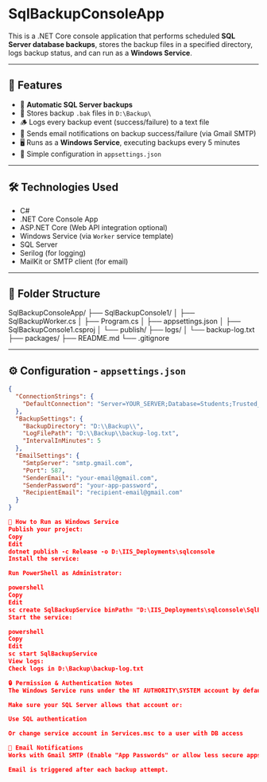 # SqlBackupConsoleApp

This is a .NET Core console application that performs scheduled **SQL Server database backups**, stores the backup files in a specified directory, logs backup status, and can run as a **Windows Service**.

---

## 📌 Features

- 🔁 **Automatic SQL Server backups**
- 📁 Stores backup `.bak` files in `D:\Backup\`
- 🪵 Logs every backup event (success/failure) to a text file
- 📧 Sends email notifications on backup success/failure (via Gmail SMTP)
- 🖥️ Runs as a **Windows Service**, executing backups every 5 minutes
- 🧩 Simple configuration in `appsettings.json`

---

## 🛠️ Technologies Used

- C#
- .NET Core Console App
- ASP.NET Core (Web API integration optional)
- Windows Service (via `Worker` service template)
- SQL Server
- Serilog (for logging)
- MailKit or SMTP client (for email)

---

## 📁 Folder Structure

SqlBackupConsoleApp/ ├── SqlBackupConsole1/ │ ├── SqlBackupWorker.cs │ ├── Program.cs │ ├── appsettings.json │ ├── SqlBackupConsole1.csproj │ └── publish/ ├── logs/ │ └── backup-log.txt ├── packages/ ├── README.md └── .gitignore


---

## ⚙️ Configuration - `appsettings.json`

```json
{
  "ConnectionStrings": {
    "DefaultConnection": "Server=YOUR_SERVER;Database=Students;Trusted_Connection=True;"
  },
  "BackupSettings": {
    "BackupDirectory": "D:\\Backup\\",
    "LogFilePath": "D:\\Backup\\backup-log.txt",
    "IntervalInMinutes": 5
  },
  "EmailSettings": {
    "SmtpServer": "smtp.gmail.com",
    "Port": 587,
    "SenderEmail": "your-email@gmail.com",
    "SenderPassword": "your-app-password",
    "RecipientEmail": "recipient-email@gmail.com"
  }
}

🚀 How to Run as Windows Service
Publish your project:
Copy
Edit
dotnet publish -c Release -o D:\IIS_Deployments\sqlconsole
Install the service:

Run PowerShell as Administrator:

powershell
Copy
Edit
sc create SqlBackupService binPath= "D:\IIS_Deployments\sqlconsole\SqlBackupConsole1.exe"
Start the service:

powershell
Copy
Edit
sc start SqlBackupService
View logs:
Check logs in D:\Backup\backup-log.txt

🔒 Permission & Authentication Notes
The Windows Service runs under the NT AUTHORITY\SYSTEM account by default.

Make sure your SQL Server allows that account or:

Use SQL authentication

Or change service account in Services.msc to a user with DB access

📧 Email Notifications
Works with Gmail SMTP (Enable "App Passwords" or allow less secure apps).

Email is triggered after each backup attempt.


